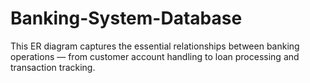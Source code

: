 # Banking-System-Database
This ER diagram captures the essential relationships between banking operations — from customer account handling to loan processing and transaction tracking.

